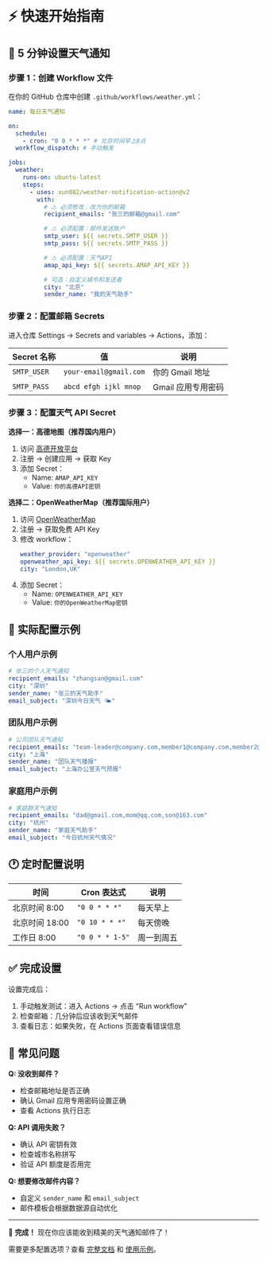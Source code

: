 # ⚡ 快速开始指南

## 🎯 5 分钟设置天气通知

### 步骤 1：创建 Workflow 文件

在你的 GitHub 仓库中创建 `.github/workflows/weather.yml`：

```yaml
name: 每日天气通知

on:
  schedule:
    - cron: "0 0 * * *" # 北京时间早上8点
  workflow_dispatch: # 手动触发

jobs:
  weather:
    runs-on: ubuntu-latest
    steps:
      - uses: xun082/weather-notification-action@v2
        with:
          # ⚠️ 必须修改：改为你的邮箱
          recipient_emails: "张三的邮箱@gmail.com"

          # ⚠️ 必须配置：邮件发送账户
          smtp_user: ${{ secrets.SMTP_USER }}
          smtp_pass: ${{ secrets.SMTP_PASS }}

          # ⚠️ 必须配置：天气API
          amap_api_key: ${{ secrets.AMAP_API_KEY }}

          # 可选：自定义城市和发送者
          city: "北京"
          sender_name: "我的天气助手"
```

### 步骤 2：配置邮箱 Secrets

进入仓库 Settings → Secrets and variables → Actions，添加：

| Secret 名称 | 值                     | 说明               |
| ----------- | ---------------------- | ------------------ |
| `SMTP_USER` | `your-email@gmail.com` | 你的 Gmail 地址    |
| `SMTP_PASS` | `abcd efgh ijkl mnop`  | Gmail 应用专用密码 |

### 步骤 3：配置天气 API Secret

**选择一：高德地图（推荐国内用户）**

1. 访问 [高德开放平台](https://lbs.amap.com/)
2. 注册 → 创建应用 → 获取 Key
3. 添加 Secret：
   - Name: `AMAP_API_KEY`
   - Value: `你的高德API密钥`

**选择二：OpenWeatherMap（推荐国际用户）**

1. 访问 [OpenWeatherMap](https://openweathermap.org/api)
2. 注册 → 获取免费 API Key
3. 修改 workflow：
   ```yaml
   weather_provider: "openweather"
   openweather_api_key: ${{ secrets.OPENWEATHER_API_KEY }}
   city: "London,UK"
   ```
4. 添加 Secret：
   - Name: `OPENWEATHER_API_KEY`
   - Value: `你的OpenWeatherMap密钥`

## 📧 实际配置示例

### 个人用户示例

```yaml
# 张三的个人天气通知
recipient_emails: "zhangsan@gmail.com"
city: "深圳"
sender_name: "张三的天气助手"
email_subject: "深圳今日天气 🌤️"
```

### 团队用户示例

```yaml
# 公司团队天气通知
recipient_emails: "team-leader@company.com,member1@company.com,member2@company.com"
city: "上海"
sender_name: "团队天气播报"
email_subject: "上海办公室天气预报"
```

### 家庭用户示例

```yaml
# 家庭群天气通知
recipient_emails: "dad@gmail.com,mom@qq.com,son@163.com"
city: "杭州"
sender_name: "家庭天气助手"
email_subject: "今日杭州天气情况"
```

## 🕐 定时配置说明

| 时间           | Cron 表达式     | 说明       |
| -------------- | --------------- | ---------- |
| 北京时间 8:00  | `"0 0 * * *"`   | 每天早上   |
| 北京时间 18:00 | `"0 10 * * *"`  | 每天傍晚   |
| 工作日 8:00    | `"0 0 * * 1-5"` | 周一到周五 |

## ✅ 完成设置

设置完成后：

1. 手动触发测试：进入 Actions → 点击 "Run workflow"
2. 检查邮箱：几分钟后应该收到天气邮件
3. 查看日志：如果失败，在 Actions 页面查看错误信息

## 🔧 常见问题

**Q: 没收到邮件？**

- 检查邮箱地址是否正确
- 确认 Gmail 应用专用密码设置正确
- 查看 Actions 执行日志

**Q: API 调用失败？**

- 确认 API 密钥有效
- 检查城市名称拼写
- 验证 API 额度是否用完

**Q: 想要修改邮件内容？**

- 自定义 `sender_name` 和 `email_subject`
- 邮件模板会根据数据源自动优化

---

🎉 **完成！** 现在你应该能收到精美的天气通知邮件了！

需要更多配置选项？查看 [完整文档](README.md) 和 [使用示例](USAGE_EXAMPLES.md)。
